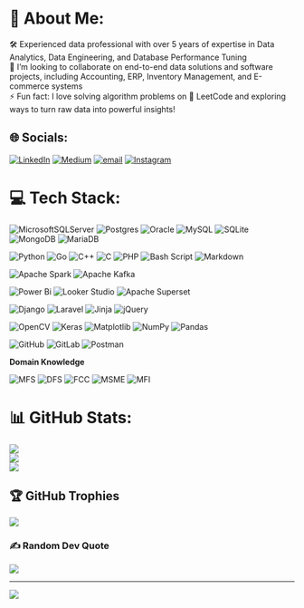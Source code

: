 # 💫 About Me:
🛠️ Experienced data professional with over 5 years of expertise in Data Analytics, Data Engineering, and Database Performance Tuning<br>🤝 I’m looking to collaborate on end-to-end data solutions and software projects, including Accounting, ERP, Inventory Management, and E-commerce systems<br>⚡ Fun fact: I love solving algorithm problems on 🧠 LeetCode and exploring ways to turn raw data into powerful insights!


## 🌐 Socials:

[![LinkedIn](https://img.shields.io/badge/LinkedIn-%230077B5.svg?logo=linkedin&logoColor=white)](https://linkedin.com/in/ih273) [![Medium](https://img.shields.io/badge/Medium-12100E?logo=medium&logoColor=white)](https://medium.com/@imrulhasan273) [![email](https://img.shields.io/badge/Email-D14836?logo=gmail&logoColor=white)](mailto:imrulhasan273@gmail.com) 
[![Instagram](https://img.shields.io/badge/Instagram-%23E4405F.svg?logo=Instagram&logoColor=white)](https://instagram.com/backstreetimrul007) 

# 💻 Tech Stack:
![MicrosoftSQLServer](https://img.shields.io/badge/Microsoft%20SQL%20Server-CC2927?style=for-the-badge&logo=microsoft%20sql%20server&logoColor=white) 
![Postgres](https://img.shields.io/badge/postgres-%23316192.svg?style=for-the-badge&logo=postgresql&logoColor=white)
![Oracle](https://img.shields.io/badge/Oracle-F80000?style=for-the-badge&logo=oracle&logoColor=white)
![MySQL](https://img.shields.io/badge/mysql-4479A1.svg?style=for-the-badge&logo=mysql&logoColor=white) 
![SQLite](https://img.shields.io/badge/sqlite-%2307405e.svg?style=for-the-badge&logo=sqlite&logoColor=white) 
![MongoDB](https://img.shields.io/badge/MongoDB-%234ea94b.svg?style=for-the-badge&logo=mongodb&logoColor=white) 
![MariaDB](https://img.shields.io/badge/MariaDB-003545?style=for-the-badge&logo=mariadb&logoColor=white)


![Python](https://img.shields.io/badge/python-3670A0?style=for-the-badge&logo=python&logoColor=ffdd54) 
![Go](https://img.shields.io/badge/Go-00ADD8?style=for-the-badge&logo=go&logoColor=white)
![C++](https://img.shields.io/badge/c++-%2300599C.svg?style=for-the-badge&logo=c%2B%2B&logoColor=white) 
![C](https://img.shields.io/badge/c-%2300599C.svg?style=for-the-badge&logo=c&logoColor=white) 
![PHP](https://img.shields.io/badge/php-%23777BB4.svg?style=for-the-badge&logo=php&logoColor=white)
![Bash Script](https://img.shields.io/badge/bash_script-%23121011.svg?style=for-the-badge&logo=gnu-bash&logoColor=white) 
![Markdown](https://img.shields.io/badge/markdown-%23000000.svg?style=for-the-badge&logo=markdown&logoColor=white) 


![Apache Spark](https://img.shields.io/badge/Apache%20Spark-FDEE21?style=for-the-badge&logo=apachespark&logoColor=black)
![Apache Kafka](https://img.shields.io/badge/Apache%20Kafka-000?style=for-the-badge&logo=apachekafka) 


![Power Bi](https://img.shields.io/badge/power_bi-F2C811?style=for-the-badge&logo=powerbi&logoColor=black) 
![Looker Studio](https://img.shields.io/badge/Looker%20Studio-4285F4?style=for-the-badge&logo=google&logoColor=white)
![Apache Superset](https://img.shields.io/badge/Apache%20Superset-181717?style=for-the-badge&logo=apache-superset&logoColor=white)


![Django](https://img.shields.io/badge/django-%23092E20.svg?style=for-the-badge&logo=django&logoColor=white) 
![Laravel](https://img.shields.io/badge/laravel-%23FF2D20.svg?style=for-the-badge&logo=laravel&logoColor=white) 
![Jinja](https://img.shields.io/badge/jinja-white.svg?style=for-the-badge&logo=jinja&logoColor=black) 
![jQuery](https://img.shields.io/badge/jquery-%230769AD.svg?style=for-the-badge&logo=jquery&logoColor=white) 


![OpenCV](https://img.shields.io/badge/opencv-%23white.svg?style=for-the-badge&logo=opencv&logoColor=white)
![Keras](https://img.shields.io/badge/Keras-%23D00000.svg?style=for-the-badge&logo=Keras&logoColor=white) 
![Matplotlib](https://img.shields.io/badge/Matplotlib-%23ffffff.svg?style=for-the-badge&logo=Matplotlib&logoColor=black) 
![NumPy](https://img.shields.io/badge/numpy-%23013243.svg?style=for-the-badge&logo=numpy&logoColor=white) 
![Pandas](https://img.shields.io/badge/pandas-%23150458.svg?style=for-the-badge&logo=pandas&logoColor=white) 


![GitHub](https://img.shields.io/badge/github-%23121011.svg?style=for-the-badge&logo=github&logoColor=white) 
![GitLab](https://img.shields.io/badge/gitlab-%23181717.svg?style=for-the-badge&logo=gitlab&logoColor=white) 
![Postman](https://img.shields.io/badge/Postman-FF6C37?style=for-the-badge&logo=postman&logoColor=white) 

**Domain Knowledge**

![MFS](https://img.shields.io/badge/MFS-Mobile_Financial_System-007ACC?style=for-the-badge&logo=android&logoColor=white)
![DFS](https://img.shields.io/badge/DFS-Digital_Financial_System-28A745?style=for-the-badge&logo=bitcoin&logoColor=white)
![FCC](https://img.shields.io/badge/FCC-Financial_Crime_and_Compliance-DC3545?style=for-the-badge&logo=paypal&logoColor=white)
![MSME](https://img.shields.io/badge/MSME-Micro_Small_Medium_Enterprise-FFC107?style=for-the-badge&logo=google&logoColor=black)
![MFI](https://img.shields.io/badge/MFI-Microfinance_Institutions-6F42C1?style=for-the-badge&logo=moneygram&logoColor=white)



# 📊 GitHub Stats:
![](https://github-readme-stats.vercel.app/api?username=imrulhasan273&theme=dark&hide_border=false&include_all_commits=true&count_private=true)<br/>
![](https://nirzak-streak-stats.vercel.app/?user=imrulhasan273&theme=dark&hide_border=false)<br/>
![](https://github-readme-stats.vercel.app/api/top-langs/?username=imrulhasan273&theme=dark&hide_border=false&include_all_commits=true&count_private=true&layout=compact)

## 🏆 GitHub Trophies
![](https://github-profile-trophy.vercel.app/?username=imrulhasan273&theme=radical&no-frame=false&no-bg=false&margin-w=4)

### ✍️ Random Dev Quote
![](https://quotes-github-readme.vercel.app/api?type=horizontal&theme=radical)

---
[![](https://visitcount.itsvg.in/api?id=imrulhasan273&icon=0&color=0)](https://visitcount.itsvg.in)

<!-- Proudly created with GPRM ( https://gprm.itsvg.in ) -->

